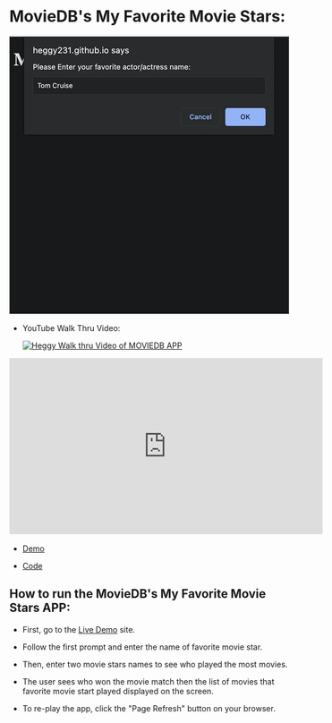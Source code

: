 # MovieDB's My Favorite Movie Stars:

![app gif](favoriteMovie.gif)

- YouTube Walk Thru Video:

  [![Heggy Walk thru Video of MOVIEDB APP](https://img.youtube.com/vi/lp1X-CURQzQ/0.jpg)](https://www.youtube.com/watch?v=lp1X-CURQzQ)

<iframe width="560" height="315" src="https://www.youtube.com/embed/lp1X-CURQzQ" title="YouTube video player" frameborder="0" allow="accelerometer; autoplay; clipboard-write; encrypted-media; gyroscope; picture-in-picture" allowfullscreen></iframe>

- [Demo](https://heggy231.github.io/movieDB-my-favorite-movie-stars/)

- [Code](https://github.com/heggy231/movieDB-my-favorite-movie-stars)

## How to run the MovieDB's My Favorite Movie Stars APP:

- First, go to the [Live Demo](https://heggy231.github.io/imdb-my-favorite-movie-stars/) site.

- Follow the first prompt and enter the name of favorite movie star.

- Then, enter two movie stars names to see who played the most movies.

- The user sees who won the movie match then the list of movies that favorite movie start played displayed on the screen.

- To re-play the app, click the "Page Refresh" button on your browser.
